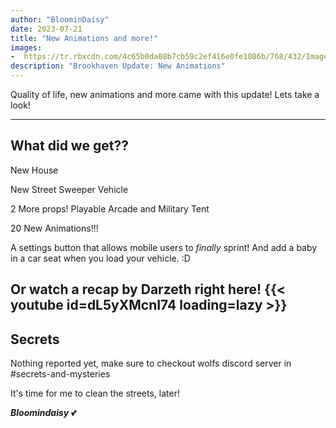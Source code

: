```yaml
---
author: "BloominDaisy"
date: 2023-07-21
title: "New Animations and more!"
images:
-  https://tr.rbxcdn.com/4c65b0da08b7cb59c2ef416e0fe1086b/768/432/Image/Png
description: "Brookhaven Update: New Animations"
---
```


Quality of life, new animations and more came with this update! Lets take a look!

---

## What did we get??

New House 

New Street Sweeper Vehicle

2 More props! Playable Arcade and Military Tent

20 New Animations!!!

A settings button that allows mobile users to _finally_ sprint! And add a baby in a car seat when you load your vehicle. :D

Or watch a recap by Darzeth right here!
{{< youtube id=dL5yXMcnI74 loading=lazy >}}
---


## Secrets

Nothing reported yet, make sure to checkout wolfs discord server in #secrets-and-mysteries 

It's time for me to clean the streets, later!

_**Bloomindaisy**_ <span class="nowrap"><span class="emojify">💕</span>
